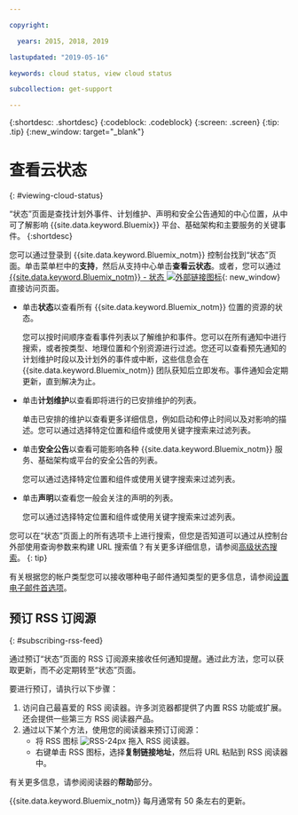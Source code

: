 ```yaml
---

copyright:

  years: 2015, 2018, 2019 

lastupdated: "2019-05-16"

keywords: cloud status, view cloud status

subcollection: get-support

---
```


{:shortdesc: .shortdesc}
{:codeblock: .codeblock}
{:screen: .screen}
{:tip: .tip}
{:new_window: target="_blank"}

# 查看云状态
{: #viewing-cloud-status}

“状态”页面是查找计划外事件、计划维护、声明和安全公告通知的中心位置，从中可了解影响 {{site.data.keyword.Bluemix}} 平台、基础架构和主要服务的关键事件。
{:shortdesc}

您可以通过登录到 {{site.data.keyword.Bluemix_notm}} 控制台找到“状态”页面。单击菜单栏中的**支持**，然后从支持中心单击**查看云状态**。或者，您可以通过 [{{site.data.keyword.Bluemix_notm}} - 状态 ![外部链接图标](../icons/launch-glyph.svg "外部链接图标")](https://cloud.ibm.com/status){: new_window} 直接访问页面。

* 单击**状态**以查看所有 {{site.data.keyword.Bluemix_notm}} 位置的资源的状态。 

  您可以按时间顺序查看事件列表以了解维护和事件。您可以在所有通知中进行搜索，或者按类型、地理位置和个别资源进行过滤。您还可以查看预先通知的计划维护时段以及计划外的事件或中断，这些信息会在 {{site.data.keyword.Bluemix_notm}} 团队获知后立即发布。事件通知会定期更新，直到解决为止。

* 单击**计划维护**以查看即将进行的已安排维护的列表。 

  单击已安排的维护以查看更多详细信息，例如启动和停止时间以及对影响的描述。您可以通过选择特定位置和组件或使用关键字搜索来过滤列表。

* 单击**安全公告**以查看可能影响各种 {{site.data.keyword.Bluemix_notm}} 服务、基础架构或平台的安全公告的列表。

  您可以通过选择特定位置和组件或使用关键字搜索来过滤列表。

* 单击**声明**以查看您一般会关注的声明的列表。

  您可以通过选择特定位置和组件或使用关键字搜索来过滤列表。

您可以在“状态”页面上的所有选项卡上进行搜索，但您是否知道可以通过从控制台外部使用查询参数来构建 URL 搜索值？有关更多详细信息，请参阅[高级状态搜索](/docs/get-support/status_search.html)。
{: tip}

有关根据您的帐户类型您可以接收哪种电子邮件通知类型的更多信息，请参阅[设置电子邮件首选项](/docs/account/email.html)。 

## 预订 RSS 订阅源
{: #subscribing-rss-feed}

通过预订“状态”页面的 RSS 订阅源来接收任何通知提醒。通过此方法，您可以获取更新，而不必定期转至“状态”页面。

要进行预订，请执行以下步骤：

1. 访问自己最喜爱的 RSS 阅读器。许多浏览器都提供了内置 RSS 功能或扩展。还会提供一些第三方 RSS 阅读器产品。 
2. 通过以下某个方法，使用您的阅读器来预订订阅源：
    * 将 RSS 图标 ![RSS-24px](../icons/RSS-24px.svg) 拖入 RSS 阅读器。
    * 右键单击 RSS 图标，选择**复制链接地址**，然后将 URL 粘贴到 RSS 阅读器中。

有关更多信息，请参阅阅读器的**帮助**部分。

{{site.data.keyword.Bluemix_notm}} 每月通常有 50 条左右的更新。








